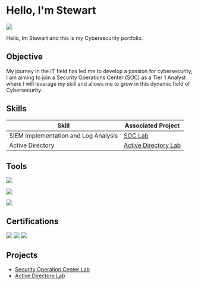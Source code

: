 # Hello, I'm Stewart 

<a href="https://linkedin.com/in/stewart-nyamutswa-b883ba354"><img src="https://img.shields.io/badge/-LinkedIn-0072b1?&style=for-the-badge&logo=linkedin&logoColor=white" /></a>

Hello, Im Stewart and this is my Cybersecurity portfolio. 

## Objective

My journey in the IT field has led me to develop a passion for cybersecurity, I am aiming to join a Security Operations Center (SOC) as a Tier 1 Analyst where I will levarage my skill and allows me to grow in this dynamic field of Cybersecurity.

## Skills

| Skill                                         | Associated Project         |
|-----------------------------------------------|----------------------------|
| SIEM Implementation and Log Analysis          | <a href="https://github.com/snyamutswa/Security-Operation-Centre-SOC-Lab">SOC Lab</a>|                                                                                                         
| Active Directory          | <a href="https://github.com/snyamutswa/Active-Directory">Active Directory Lab</a>|


## Tools
<div>
    <img src="https://img.shields.io/badge/-Wireshark-1679A7?&style=for-the-badge&logo=Wireshark&logoColor=white" />
      
<a href="https://www.microsoft.com/en-us/security/business/endpoint-security/microsoft-defender-endpoint" 
target="_blank"><img src="https://img.shields.io/badge/-Microsoft_Defender_for_Endpoint-00A4EF?&style=for-the-badge&logo=Microsoft&logoColor=white" /></a>

<a href="https://www.splunk.com/" target="_blank"><img src="https://img.shields.io/badge/-Splunk-000000?&style=for-the-badge&logo=Splunk&logoColor=white" /></a>

</div>

## Certifications
<div>
<img src="https://img.shields.io/badge/-Security%2B-FF0000?&style=for-the-badge&logo=CompTIA&logoColor=white" />
<img src="https://img.shields.io/badge/-CySA%2B-2F8D46?&style=for-the-badge&logo=CompTIA&logoColor=white" />
<img src="https://img.shields.io/badge/-Cyberbit-1E4D7B?&style=for-the-badge&logo=Cyberbit&logoColor=white" />
</div>

## Projects
- <a href="https://github.com/snyamutswa/Security-Operation-Centre-SOC-Lab">Security Operation Center Lab</a>
- <a href="https://github.com/snyamutswa/Active-Directory">Active Directory Lab</a>


